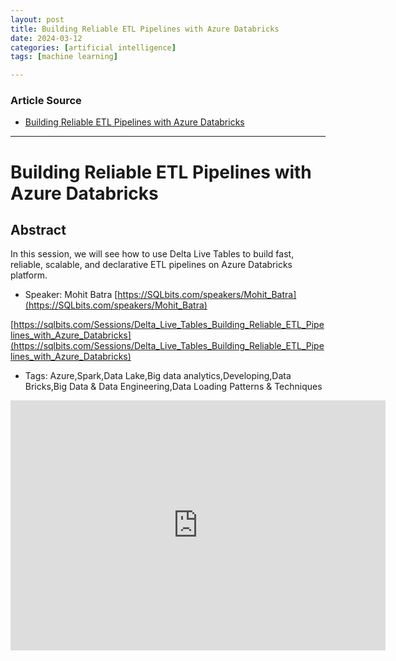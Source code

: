 ```yaml
---
layout: post
title: Building Reliable ETL Pipelines with Azure Databricks
date: 2024-03-12
categories: [artificial intelligence]
tags: [machine learning]

---
```


### Article Source


* [Building Reliable ETL Pipelines with Azure Databricks](https://www.youtube.com/watch?v=nh-vEj_285M)

---

# Building Reliable ETL Pipelines with Azure Databricks 

## Abstract
In this session, we will see how to use Delta Live Tables to build fast, reliable, scalable, and declarative ETL pipelines on Azure Databricks platform.

* Speaker: Mohit Batra [https://SQLbits.com/speakers/Mohit_Batra](https://SQLbits.com/speakers/Mohit_Batra)

[https://sqlbits.com/Sessions/Delta_Live_Tables_Building_Reliable_ETL_Pipelines_with_Azure_Databricks](https://sqlbits.com/Sessions/Delta_Live_Tables_Building_Reliable_ETL_Pipelines_with_Azure_Databricks)

* Tags: Azure,Spark,Data Lake,Big data analytics,Developing,Data Bricks,Big Data & Data Engineering,Data Loading Patterns & Techniques


<iframe width="600" height="400" src="https://www.youtube.com/embed/nh-vEj_285M?si=UkuWzuvhsZjayyaA" title="YouTube video player" frameborder="0" allow="accelerometer; autoplay; clipboard-write; encrypted-media; gyroscope; picture-in-picture; web-share" allowfullscreen></iframe>